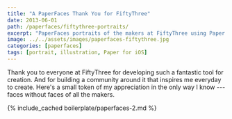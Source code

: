 ```yaml
---
title: "A PaperFaces Thank You for FiftyThree"
date: 2013-06-01
path: /paperfaces/fiftythree-portraits/
excerpt: "PaperFaces portraits of the makers at FiftyThree using Paper for iOS on an iPad."
image: ../../assets/images/paperfaces-fiftythree.jpg
categories: [paperfaces]
tags: [portrait, illustration, Paper for iOS]
---
```


Thank you to everyone at FiftyThree for developing such a fantastic tool for creation. And for building a community around it that inspires me everyday to create. Here's a small token of my appreciation in the only way I know --- faces without faces of all the makers.

{% include_cached boilerplate/paperfaces-2.md %}
